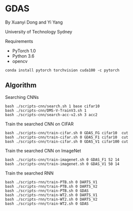 # GDAS
By Xuanyi Dong and Yi Yang

University of Technology Sydney

Requirements
- PyTorch 1.0
- Python 3.6
- opencv
```
conda install pytorch torchvision cuda100 -c pytorch
```

## Algorithm

Searching CNNs
```
bash ./scripts-cnn/search.sh 1 base cifar10
bash ./scripts-cnn/DMS-V-TrainV3.sh 1
bash ./scripts-cnn/search-acc-v2.sh 3 acc2
```

Train the searched CNN on CIFAR
```
bash ./scripts-cnn/train-cifar.sh 0 GDAS_FG cifar10  cut
bash ./scripts-cnn/train-cifar.sh 0 GDAS_F1 cifar10  cut
bash ./scripts-cnn/train-cifar.sh 0 GDAS_V1 cifar100 cut
```

Train the searched CNN on ImageNet
```
bash ./scripts-cnn/train-imagenet.sh 0 GDAS_F1 52 14
bash ./scripts-cnn/train-imagenet.sh 0 GDAS_V1 50 14
```


Train the searched RNN
```
bash ./scripts-rnn/train-PTB.sh 0 DARTS_V1
bash ./scripts-rnn/train-PTB.sh 0 DARTS_V2
bash ./scripts-rnn/train-PTB.sh 0 GDAS
bash ./scripts-rnn/train-WT2.sh 0 DARTS_V1
bash ./scripts-rnn/train-WT2.sh 0 DARTS_V2
bash ./scripts-rnn/train-WT2.sh 0 GDAS
```
